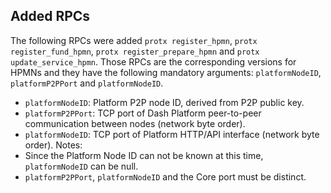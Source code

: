 Added RPCs
--------

The following RPCs were added `protx register_hpmn`, `protx register_fund_hpmn`, `protx register_prepare_hpmn` and `protx update_service_hpmn`.
Those RPCs are the corresponding versions for HPMNs and they have the following mandatory arguments: `platformNodeID`, `platformP2PPort` and `platformNodeID`.
- `platformNodeID`: Platform P2P node ID, derived from P2P public key.
- `platformP2PPort`: TCP port of Dash Platform peer-to-peer communication between nodes (network byte order).
- `platformNodeID`: TCP port of Platform HTTP/API interface (network byte order).
Notes:
- Since the Platform Node ID can not be known at this time, `platformNodeID` can be null.
- `platformP2PPort`, `platformNodeID` and the Core port must be distinct.